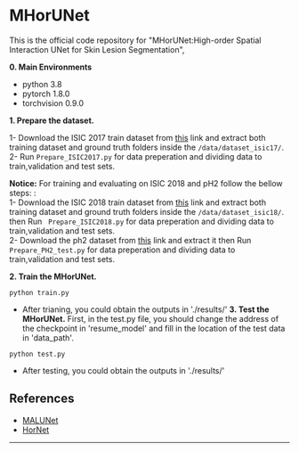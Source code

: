 # MHorUNet
This is the official code repository for "MHorUNet:High-order Spatial Interaction UNet for Skin Lesion Segmentation", 

**0. Main Environments**
- python 3.8
- pytorch 1.8.0
- torchvision 0.9.0

**1. Prepare the dataset.**

1- Download the ISIC 2017 train dataset from [this](https://challenge.isic-archive.com/data) link and extract both training dataset and ground truth folders inside the `/data/dataset_isic17/`. </br>
2- Run `Prepare_ISIC2017.py` for data preperation and dividing data to train,validation and test sets. </br>

**Notice:**
For training and evaluating on ISIC 2018 and pH2 follow the bellow steps: :</br>
1- Download the ISIC 2018 train dataset from [this](https://challenge.isic-archive.com/data) link and extract both training dataset and ground truth folders inside the `/data/dataset_isic18/`. </br> then Run ` Prepare_ISIC2018.py` for data preperation and dividing data to train,validation and test sets. </br>
2- Download the ph2 dataset from [this](https://www.dropbox.com/s/k88qukc20ljnbuo/PH2Dataset.rar) link and extract it then Run ` 	Prepare_PH2_test.py` for data preperation and dividing data to train,validation and test sets. </br>

**2. Train the MHorUNet.**
```
python train.py
```
- After trianing, you could obtain the outputs in './results/'
**3. Test the MHorUNet.**
First, in the test.py file, you should change the address of the checkpoint in 'resume_model' and fill in the location of the test data in 'data_path'.
```
python test.py
```
- After testing, you could obtain the outputs in './results/'

## References
- [MALUNet](https://github.com/JCruan519/MALUNet)
- [HorNet](https://github.com/raoyongming/HorNet)
---